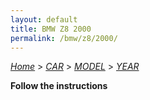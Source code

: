 ```yaml
---
layout: default
title: BMW Z8 2000
permalink: /bmw/z8/2000/
---
```

[*Home*](/) > [*CAR*](/car/) > [*MODEL*](/car/model/) > [*YEAR*](/car/model/year/)

**Follow the instructions**